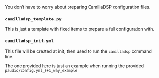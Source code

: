 You don't have to worry about preparing CamillaDSP configuration files.

### `camilladsp_template.py`

This is just a template with fixed items to prepare a full configuration with.

### `camilladsp_init.yml`

This file will be created at init, then used to run the `camilladsp` command line.

The one provided here is just an example when running the provided `paudio/config.yml_2+1_way_example`
